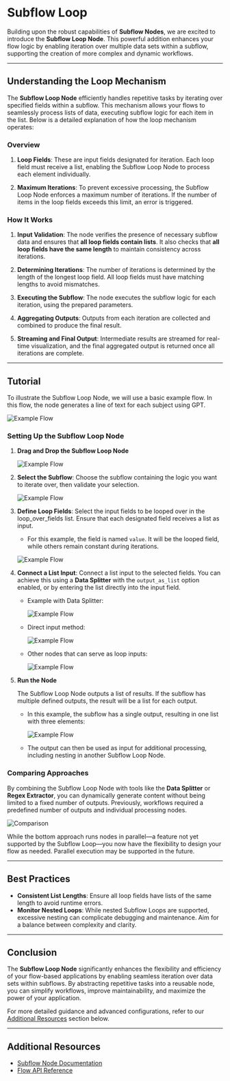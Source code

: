# Subflow Loop

Building upon the robust capabilities of **Subflow Nodes**, we are excited to introduce the **Subflow Loop Node**. This powerful addition enhances your flow logic by enabling iteration over multiple data sets within a subflow, supporting the creation of more complex and dynamic workflows.

---

## Understanding the Loop Mechanism

The **Subflow Loop Node** efficiently handles repetitive tasks by iterating over specified fields within a subflow. This mechanism allows your flows to seamlessly process lists of data, executing subflow logic for each item in the list. Below is a detailed explanation of how the loop mechanism operates:

### Overview

1. **Loop Fields**: These are input fields designated for iteration. Each loop field must receive a list, enabling the Subflow Loop Node to process each element individually.

2. **Maximum Iterations**: To prevent excessive processing, the Subflow Loop Node enforces a maximum number of iterations. If the number of items in the loop fields exceeds this limit, an error is triggered.

### How It Works

1. **Input Validation**: The node verifies the presence of necessary subflow data and ensures that **all loop fields contain lists**. It also checks that **all loop fields have the same length** to maintain consistency across iterations.

2. **Determining Iterations**: The number of iterations is determined by the length of the longest loop field. All loop fields must have matching lengths to avoid mismatches.

3. **Executing the Subflow**: The node executes the subflow logic for each iteration, using the prepared parameters.

4. **Aggregating Outputs**: Outputs from each iteration are collected and combined to produce the final result.

5. **Streaming and Final Output**: Intermediate results are streamed for real-time visualization, and the final aggregated output is returned once all iterations are complete.

---

## Tutorial

To illustrate the Subflow Loop Node, we will use a basic example flow. In this flow, the node generates a line of text for each subject using GPT.

![Example Flow](/img/page-images/api-builder/subflow-loop-intro.png)

### Setting Up the Subflow Loop Node

1. **Drag and Drop the Subflow Loop Node**

   ![Example Flow](/img/page-images/api-builder/subflow-loop-1.png)

2. **Select the Subflow**: Choose the subflow containing the logic you want to iterate over, then validate your selection.

   ![Example Flow](/img/page-images/api-builder/subflow-loop-2.png)

3. **Define Loop Fields**: Select the input fields to be looped over in the loop_over_fields list. Ensure that each designated field receives a list as input.

   - For this example, the field is named `value`. It will be the looped field, while others remain constant during iterations.

   ![Example Flow](/img/page-images/api-builder/subflow-loop-3.png)

4. **Connect a List Input**: Connect a list input to the selected fields. You can achieve this using a **Data Splitter** with the `output_as_list` option enabled, or by entering the list directly into the input field.

   - Example with Data Splitter:

     ![Example Flow](/img/page-images/api-builder/subflow-loop-4.png)

   - Direct input method:

     ![Example Flow](/img/page-images/api-builder/subflow-loop-5.png)

   - Other nodes that can serve as loop inputs:

     ![Example Flow](/img/page-images/api-builder/subflow-loop-6.png)

5. **Run the Node**

   The Subflow Loop Node outputs a list of results. If the subflow has multiple defined outputs, the result will be a list for each output.

   - In this example, the subflow has a single output, resulting in one list with three elements:

     ![Example Flow](/img/page-images/api-builder/subflow-loop-7.png)

   - The output can then be used as input for additional processing, including nesting in another Subflow Loop Node.

### Comparing Approaches

By combining the Subflow Loop Node with tools like the **Data Splitter** or **Regex Extractor**, you can dynamically generate content without being limited to a fixed number of outputs. Previously, workflows required a predefined number of outputs and individual processing nodes.

![Comparison](/img/page-images/api-builder/subflow-loop-8.png)

While the bottom approach runs nodes in parallel—a feature not yet supported by the Subflow Loop—you now have the flexibility to design your flow as needed. Parallel execution may be supported in the future.

---

## Best Practices

- **Consistent List Lengths**: Ensure all loop fields have lists of the same length to avoid runtime errors.
- **Monitor Nested Loops**: While nested Subflow Loops are supported, excessive nesting can complicate debugging and maintenance. Aim for a balance between complexity and clarity.

---

## Conclusion

The **Subflow Loop Node** significantly enhances the flexibility and efficiency of your flow-based applications by enabling seamless iteration over data sets within subflows. By abstracting repetitive tasks into a reusable node, you can simplify workflows, improve maintainability, and maximize the power of your application.

For more detailed guidance and advanced configurations, refer to our [Additional Resources](#additional-resources) section below.

---

## Additional Resources

- [Subflow Node Documentation](/docs/pro-features/api-builder/subflow/)
- [Flow API Reference](/docs/pro-features/api-builder/api-nodes/)
